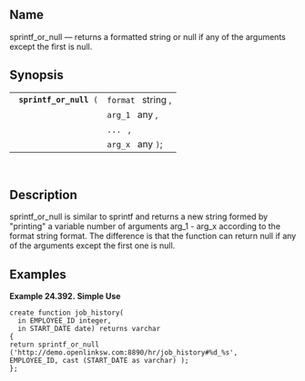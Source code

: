 <div id="fn_sprintf_or_null" class="refentry">

<div class="titlepage">

</div>

<div class="refnamediv">

## Name

sprintf_or_null — returns a formatted string or null if any of the
arguments except the first is null.

</div>

<div class="refsynopsisdiv">

## Synopsis

<div id="fsyn_sprintf_or_null" class="funcsynopsis">

|                              |                    |
|------------------------------|--------------------|
| ` `**`sprintf_or_null`**` (` | `format ` string , |
|                              | `arg_1 ` any ,     |
|                              | `... ` ,           |
|                              | `arg_x ` any `)`;  |

<div class="funcprototype-spacer">

 

</div>

</div>

</div>

<div id="desc_28" class="refsect1">

## Description

sprintf_or_null is similar to sprintf and returns a new string formed by
"printing" a variable number of arguments arg_1 - arg_x according to the
format string format. The difference is that the function can return
null if any of the arguments except the first one is null.

</div>

<div id="examples_sprintf_or_null" class="refsect1">

## Examples

<div id="ex_sprintf_or_null" class="example">

**Example 24.392. Simple Use**

<div class="example-contents">

``` screen
create function job_history(
  in EMPLOYEE_ID integer,
  in START_DATE date) returns varchar
{
return sprintf_or_null
('http://demo.openlinksw.com:8890/hr/job_history#%d_%s',
EMPLOYEE_ID, cast (START_DATE as varchar) );
};
```

</div>

</div>

  

</div>

</div>
